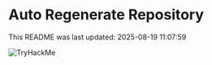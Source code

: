 # Auto Regenerate Repository

This README was last updated: 2025-08-19 11:07:59

 ![TryHackMe](https://tryhackme.com/badge/533634)